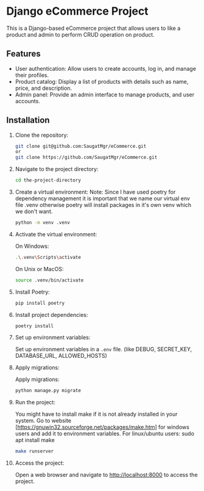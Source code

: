 # Django eCommerce Project

This is a Django-based eCommerce project that allows users to like a product and admin to perform CRUD operation on product.

## Features

- User authentication: Allow users to create accounts, log in, and manage their profiles.
- Product catalog: Display a list of products with details such as name, price, and description.
- Admin panel: Provide an admin interface to manage products, and user accounts.

## Installation

1. Clone the repository:

    ```bash
    git clone git@github.com:SaugatMgr/eCommerce.git
    or
    git clone https://github.com/SaugatMgr/eCommerce.git
    ```

2. Navigate to the project directory:

    ```bash
    cd the-project-directory
    ```

3. Create a virtual environment:
    Note: Since I have used poetry for dependency management it is important that we name our virtual env file .venv otherwise poetry will install packages in it's own venv which we don't want.

    ```bash
    python -m venv .venv
    ```

4. Activate the virtual environment:

    On Windows:

    ```bash
    .\.venv\Scripts\activate
    ```

    On Unix or MacOS:

    ```bash
    source .venv/bin/activate
    ```

5. Install Poetry:

    ```bash
    pip install poetry
    ```

6. Install project dependencies:

    ```bash
    poetry install
    ```

7. Set up environment variables:

    Set up environment variables in a `.env` file. (like DEBUG, SECRET_KEY, DATABASE_URL, ALLOWED_HOSTS)

8. Apply migrations:

    Apply migrations:

    ```bash
    python manage.py migrate
    ```

9. Run the project:

    You might have to install make if it is not already installed in your system.
    Go to website [https://gnuwin32.sourceforge.net/packages/make.htm] for windows users and add it to environment variables.
    For linux/ubuntu users: sudo apt install make
    
    ```bash
    make runserver
    ```

10. Access the project:

    Open a web browser and navigate to [http://localhost:8000](http://localhost:8000) to access the project.

